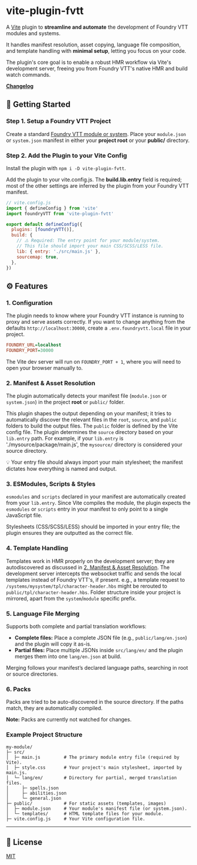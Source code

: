 # **vite-plugin-fvtt**

A [Vite](https://vitejs.dev/) plugin to **streamline and automate** the development of Foundry VTT
modules and systems.

It handles manifest resolution, asset copying, language file composition, and template handling with
**minimal setup**, letting you focus on your code.

The plugin's core goal is to enable a robust HMR workflow via Vite's development server, freeing you
from Foundry VTT's native HMR and build watch commands.

[**Changelog**](CHANGELOG.md)

## **🚀 Getting Started**

### **Step 1. Setup a Foundry VTT Project**

Create a standard
[Foundry VTT module or system](https://foundryvtt.com/article/module-development/). Place your
`module.json` or `system.json` manifest in either your **project root** or your **public/**
directory.

### **Step 2. Add the Plugin to your Vite Config**

Install the plugin with `npm i -D vite-plugin-fvtt`.

Add the plugin to your vite.config.js. The **build.lib.entry** field is required; most of the other
settings are inferred by the plugin from your Foundry VTT manifest.

```js
// vite.config.js
import { defineConfig } from 'vite'
import foundryVTT from 'vite-plugin-fvtt'

export default defineConfig({
  plugins: [foundryVTT()],
  build: {
    // ⚠️ Required: The entry point for your module/system.
    // This file should import your main CSS/SCSS/LESS file.
    lib: { entry: './src/main.js' },
    sourcemap: true,
  },
})
```

## **⚙️ Features**

### **1. Configuration**

The plugin needs to know where your Foundry VTT instance is running to proxy and serve assets
correctly. If you want to change anything from the defaults `http://localhost:30000`, create a
`.env.foundryvtt.local` file in your project.

```ini
FOUNDRY_URL=localhost
FOUNDRY_PORT=30000
```

The Vite dev server will run on `FOUNDRY_PORT + 1`, where you will need to open your browser
manually to.

### **2. Manifest & Asset Resolution**

The plugin automatically detects your manifest file (`module.json` or `system.json`) in the project
**root** or `public/` folder.

This plugin shapes the output depending on your manifest; it tries to automatically discover the
relevant files in the `root`, `source`, and `public` folders to build the output files. The `public`
folder is defined by the Vite config file. The plugin determines the `source` directory based on
your `lib.entry` path. For example, if your `lib.entry` is './mysource/package/main.js', the
`mysource/` directory is considered your source directory.

💡 Your entry file should always import your main stylesheet; the manifest dictates how everything
is named and output.

### **3. ESModules, Scripts & Styles**

`esmodules` and `scripts` declared in your manifest are automatically created from your `lib.entry`.
Since Vite compiles the module, the plugin expects the `esmodules` or `scripts` entry in your
manifest to only point to a single JavaScript file.

Stylesheets (CSS/SCSS/LESS) should be imported in your entry file; the plugin ensures they are
outputted as the correct file.

### **4. Template Handling**

Templates work in HMR properly on the development server; they are autodiscovered as discussed in
[2. Manifest & Asset Resolution](#2-manifest--asset-resolution). The development server intercepts
the websocket traffic and sends the local templates instead of Foundry VTT's, if present. e.g., a
template request to `/systems/mysystem/tpl/character-header.hbs` might be rerouted to
`public/tpl/character-header.hbs`. Folder structure inside your project is mirrored, apart from the
`system`/`module` specific prefix.

### **5. Language File Merging**

Supports both complete and partial translation workflows:

- **Complete files:** Place a complete JSON file (e.g., `public/lang/en.json`) and the plugin will
  copy it as-is.
- **Partial files:** Place multiple JSONs inside `src/lang/en/` and the plugin merges them into one
  `lang/en.json` at build.

Merging follows your manifest’s declared language paths, searching in root or source directories.

### **6. Packs**

Packs are tried to be auto-discovered in the source directory. If the paths match, they are automatically compiled.

**Note:** Packs are currently not watched for changes.

### **Example Project Structure**

```
my-module/
├─ src/
│  ├─ main.js         # The primary module entry file (required by Vite).
│  ├─ style.css       # Your project's main stylesheet, imported by main.js.
│  └─ lang/en/        # Directory for partial, merged translation files.
│     ├─ spells.json
│     ├─ abilities.json
│     └─ general.json
├─ public/            # For static assets (templates, images)
│  ├─ module.json     # Your module's manifest file (or system.json).
│  └─ templates/      # HTML template files for your module.
├─ vite.config.js     # Your Vite configuration file.
```

---

## 📄 License

[MIT](LICENSE)
